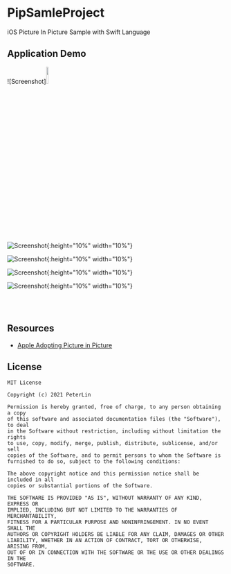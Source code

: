 # PipSamleProject
iOS Picture In Picture Sample with Swift Language

## Application Demo



![Screenshot]<img src="pic1.jpg" width="10%" height="10%">

![Screenshot](pic2.jpg){:height="10%" width="10%"}

![Screenshot](pic3.jpg){:height="10%" width="10%"}

![Screenshot](pic4.jpg){:height="10%" width="10%"}

![Screenshot](pic5.jpg){:height="10%" width="10%"}

<br> <br>

## Resources

- [Apple Adopting Picture in Picture](https://developer.apple.com/documentation/avkit/adopting_picture_in_picture_in_a_custom_player)

## License
```
MIT License

Copyright (c) 2021 PeterLin

Permission is hereby granted, free of charge, to any person obtaining a copy
of this software and associated documentation files (the "Software"), to deal
in the Software without restriction, including without limitation the rights
to use, copy, modify, merge, publish, distribute, sublicense, and/or sell
copies of the Software, and to permit persons to whom the Software is
furnished to do so, subject to the following conditions:

The above copyright notice and this permission notice shall be included in all
copies or substantial portions of the Software.

THE SOFTWARE IS PROVIDED "AS IS", WITHOUT WARRANTY OF ANY KIND, EXPRESS OR
IMPLIED, INCLUDING BUT NOT LIMITED TO THE WARRANTIES OF MERCHANTABILITY,
FITNESS FOR A PARTICULAR PURPOSE AND NONINFRINGEMENT. IN NO EVENT SHALL THE
AUTHORS OR COPYRIGHT HOLDERS BE LIABLE FOR ANY CLAIM, DAMAGES OR OTHER
LIABILITY, WHETHER IN AN ACTION OF CONTRACT, TORT OR OTHERWISE, ARISING FROM,
OUT OF OR IN CONNECTION WITH THE SOFTWARE OR THE USE OR OTHER DEALINGS IN THE
SOFTWARE.
```

